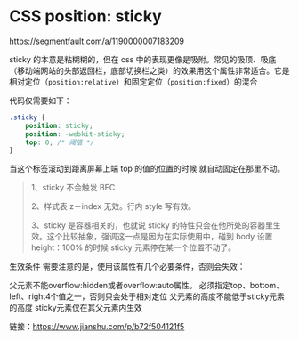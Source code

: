 # CSS position: sticky

https://segmentfault.com/a/1190000007183209

sticky 的本意是粘糊糊的，但在 css 中的表现更像是吸附。常见的吸顶、吸底（移动端网站的头部返回栏，底部切换栏之类）的效果用这个属性非常适合。它是相对定位（`position:relative`）和固定定位（`position:fixed`）的混合

代码仅需要如下：

```css
.sticky {
    position: sticky;
    position: -webkit-sticky;
    top: 0; /* 阈值 */
}
```

当这个标签滚动到距离屏幕上端 top 的值的位置的时候 就自动固定在那里不动。

> 1、sticky 不会触发 BFC
>
> 2、样式表 z－index 无效。行内 style 写有效。
>
> 3、sticky 是容器相关的，也就说 sticky 的特性只会在他所处的容器里生效。这个比较抽象，强调这一点是因为在实际使用中，碰到 body 设置 height：100% 的时候 sticky 元素停在某一个位置不动了。
> 



生效条件
需要注意的是，使用该属性有几个必要条件，否则会失效：

父元素不能overflow:hidden或者overflow:auto属性。
必须指定top、bottom、left、right4个值之一，否则只会处于相对定位
父元素的高度不能低于sticky元素的高度
sticky元素仅在其父元素内生效

链接：https://www.jianshu.com/p/b72f504121f5